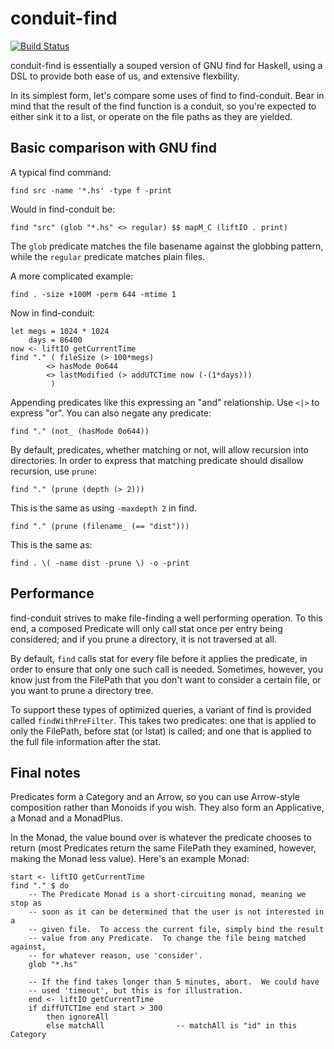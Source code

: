# conduit-find

[![Build Status](https://secure.travis-ci.org/erikd/conduit-find.png?branch=master)](http://travis-ci.org/erikd/conduit-find)


conduit-find is essentially a souped version of GNU find for Haskell, using a
DSL to provide both ease of us, and extensive flexbility.

In its simplest form, let's compare some uses of find to find-conduit.  Bear
in mind that the result of the find function is a conduit, so you're expected
to either sink it to a list, or operate on the file paths as they are yielded.

## Basic comparison with GNU find

A typical find command:

    find src -name '*.hs' -type f -print

Would in find-conduit be:

    find "src" (glob "*.hs" <> regular) $$ mapM_C (liftIO . print)

The `glob` predicate matches the file basename against the globbing pattern,
while the `regular` predicate matches plain files.

A more complicated example:

    find . -size +100M -perm 644 -mtime 1

Now in find-conduit:

    let megs = 1024 * 1024
        days = 86400
    now <- liftIO getCurrentTime
    find "." ( fileSize (> 100*megs)
            <> hasMode 0o644
            <> lastModified (> addUTCTime now (-(1*days)))
             )

Appending predicates like this expressing an "and" relationship.  Use `<|>` to
express "or".  You can also negate any predicate:

    find "." (not_ (hasMode 0o644))

By default, predicates, whether matching or not, will allow recursion into
directories.  In order to express that matching predicate should disallow
recursion, use `prune`:

    find "." (prune (depth (> 2)))

This is the same as using `-maxdepth 2` in find.

    find "." (prune (filename_ (== "dist")))

This is the same as:

    find . \( -name dist -prune \) -o -print

## Performance

find-conduit strives to make file-finding a well performing operation.  To
this end, a composed Predicate will only call stat once per entry being
considered; and if you prune a directory, it is not traversed at all.

By default, `find` calls stat for every file before it applies the predicate,
in order to ensure that only one such call is needed.  Sometimes, however, you
know just from the FilePath that you don't want to consider a certain file, or
you want to prune a directory tree.

To support these types of optimized queries, a variant of find is provided
called `findWithPreFilter`.  This takes two predicates: one that is applied to
only the FilePath, before stat (or lstat) is called; and one that is applied
to the full file information after the stat.

## Final notes

Predicates form a Category and an Arrow, so you can use Arrow-style
composition rather than Monoids if you wish.  They also form an Applicative, a
Monad and a MonadPlus.

In the Monad, the value bound over is whatever the predicate chooses to return
(most Predicates return the same FilePath they examined, however, making the
Monad less value).  Here's an example Monad:

    start <- liftIO getCurrentTime
    find "." $ do
        -- The Predicate Monad is a short-circuiting monad, meaning we stop as
        -- soon as it can be determined that the user is not interested in a
        -- given file.  To access the current file, simply bind the result
        -- value from any Predicate.  To change the file being matched against,
        -- for whatever reason, use 'consider'.
        glob "*.hs"

        -- If the find takes longer than 5 minutes, abort.  We could have
        -- used 'timeout', but this is for illustration.
        end <- liftIO getCurrentTime
        if diffUTCTIme end start > 300
            then ignoreAll
            else matchAll                -- matchAll is "id" in this Category
